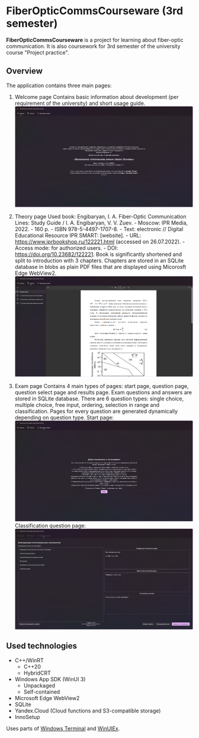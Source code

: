 # FiberOpticCommsCourseware (3rd semester)

**FiberOpticCommsCourseware** is a project for learning about fiber-optic communication. It is also coursework for 3rd semester of the university course "Project practice".

## Overview

The application contains three main pages:

1. Welcome page
Contains basic information about development (per requirement of the university) and short usage guide.
![Welcome page](images/welcome-page.png)

2. Theory page
Used book: Engibaryan, I. A. Fiber-Optic Communication Lines: Study Guide / I. A. Engibaryan, V. V. Zuev. - Moscow: IPR Media, 2022. - 160 p. - ISBN 978-5-4497-1707-8. - Text: electronic // Digital Educational Resource IPR SMART: [website]. - URL: <https://www.iprbookshop.ru/122221.html> (accessed on 26.07.2022). - Access mode: for authorized users. - DOI: <https://doi.org/10.23682/122221>.
Book is significantly shortened and split to introduction with 3 chapters. Chapters are stored in an SQLite database in blobs as plain PDF files that are displayed using Micorosft Edge WebView2.
![Theory page](images/theory-page.png)

3. Exam page
Contains 4 main types of pages: start page, question page, question select page and results page.
Exam questions and answers are stored in SQLite database. There are 6 question types: single choice, multiple choice, free input, ordering, selection in range and classification. Pages for every question are generated dynamically depending on question type.
Start page:
![Exam starting page](images/exam-page-start.png)
Classification question page:
![Exam question page](images/exam-page-classification.png)

## Used technologies

- C++/WinRT
  - C++20
  - HybridCRT
- Windows App SDK (WinUI 3)
  - Unpackaged
  - Self-contained
- Microsoft Edge WebView2
- SQLite
- Yandex.Cloud (Cloud functions and S3-compatible storage)
- InnoSetup

Uses parts of [Windows Terminal](https://github.com/microsoft/terminal) and [WinUIEx](https://github.com/dotMorten/WinUIEx).
